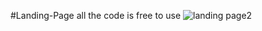 #Landing-Page
all the code is free to use
![landing page2](https://github.com/Agustin-Sosa0426/Landing-Page2/assets/123203585/041bde99-f92b-4237-963c-cbe445c5539a)
